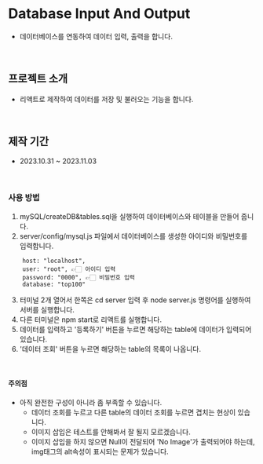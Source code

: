 # Database Input And Output
* 데이터베이스를 연동하여 데이터 입력, 출력을 합니다.
<br>


## 프로젝트 소개
* 리액트로 제작하여 데이터를 저장 및 불러오는 기능을 합니다.
<br>


## 제작 기간
* 2023.10.31 ~ 2023.11.03
<br>


### 사용 방법
1. mySQL/createDB&tables.sql을 실행하여 데이터베이스와 테이블을 만들어 줍니다.
2. server/config/mysql.js 파일에서 데이터베이스를 생성한 아이디와 비밀번호를 입력합니다.
```
    host: "localhost", 
    user: "root", 👉🏻 아이디 입력
    password: "0000", 👉🏻 비밀번호 입력
    database: "top100"
```
3. 터미널 2개 열어서 한쪽은 cd server 입력 후 node server.js 명령어를 실행하여 서버를 실행합니다.
4. 다른 터미널은 npm start로 리액트를 실행합니다.
5. 데이터를 입력하고 '등록하기' 버튼을 누르면 해당하는 table에 데이터가 입력되어있습니다.
6. '데이터 조회' 버튼을 누르면 해당하는 table의 목록이 나옵니다.
<br>


#### 주의점
* 아직 완전한 구성이 아니라 좀 부족할 수 있습니다.
  * 데이터 조회를 누르고 다른 table의 데이터 조회를 누르면 겹치는 현상이 있습니다.
  * 이미지 삽입은 테스트를 안해봐서 잘 될지 모르겠습니다.
  * 이미지 삽입을 하지 않으면 Null이 전달되어 'No Image'가 출력되어야 하는데, img태그의 alt속성이 표시되는 문제가 있습니다.
<br>
